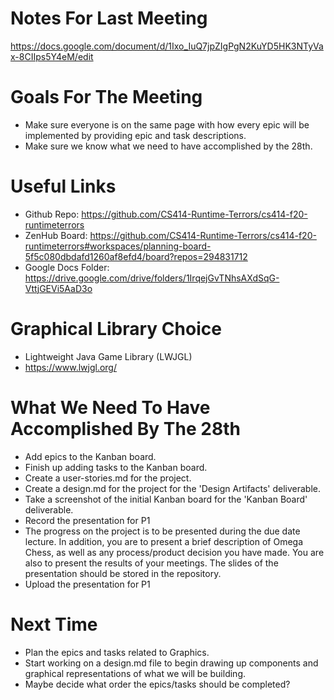 # Notes For Last Meeting
https://docs.google.com/document/d/1Ixo_IuQ7jpZIgPgN2KuYD5HK3NTyVax-8CIIps5Y4eM/edit

# Goals For The Meeting
- Make sure everyone is on the same page with how every epic will be implemented by providing epic and task descriptions.
- Make sure we know what we need to have accomplished by the 28th.

# Useful Links
- Github Repo: https://github.com/CS414-Runtime-Terrors/cs414-f20-runtimeterrors
- ZenHub Board: https://github.com/CS414-Runtime-Terrors/cs414-f20-runtimeterrors#workspaces/planning-board-5f5c080dbdafd1260af8efd4/board?repos=294831712
- Google Docs Folder: https://drive.google.com/drive/folders/1IrqejGvTNhsAXdSqG-VttjGEVi5AaD3o

# Graphical Library Choice
- Lightweight Java Game Library (LWJGL)
- https://www.lwjgl.org/

# What We Need To Have Accomplished By The 28th
- Add epics to the Kanban board.
- Finish up adding tasks to the Kanban board.
- Create a user-stories.md for the project.
- Create a design.md for the project for the 'Design Artifacts' deliverable.
- Take a screenshot of the initial Kanban board for the 'Kanban Board' deliverable.
- Record the presentation for P1
- The progress on the project is to be presented during the due date lecture. In addition, you are to present a brief description of Omega Chess, as well as any process/product decision you have made. You are also to present the results of your meetings. The slides of the presentation should be stored in the repository.
- Upload the presentation for P1

# Next Time
- Plan the epics and tasks related to Graphics.
- Start working on a design.md file to begin drawing up components and graphical representations of what we will be building.
- Maybe decide what order the epics/tasks should be completed?
